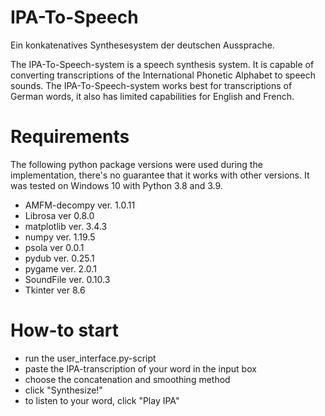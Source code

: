 # IPA-To-Speech
 Ein konkatenatives Synthesesystem der deutschen Aussprache.
 
 The IPA-To-Speech-system is a speech synthesis system. It is capable of converting transcriptions of the International Phonetic Alphabet to speech sounds. The IPA-To-Speech-system works best for transcriptions of German words, it also has limited capabilities for English and French.
 
 # Requirements
 The following python package versions were used during the implementation, there's no guarantee that it works with other versions. It was tested on Windows 10 with Python 3.8 and 3.9.
 * AMFM-decompy ver. 1.0.11
 * Librosa ver 0.8.0
 * matplotlib ver. 3.4.3
 * numpy ver. 1.19.5
 * psola ver 0.0.1
 * pydub ver. 0.25.1
 * pygame ver. 2.0.1
 * SoundFile ver. 0.10.3
 * Tkinter ver 8.6


# How-to start
* run the user_interface.py-script
* paste the IPA-transcription of your word in the input box
* choose the concatenation and smoothing method
* click "Synthesize!"
* to listen to your word, click "Play IPA"
